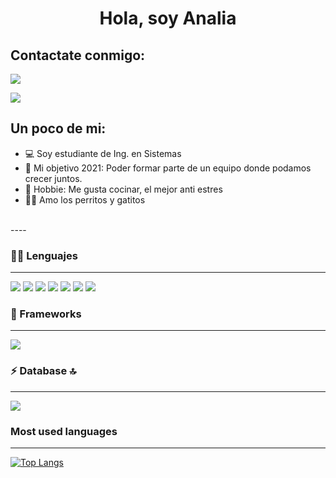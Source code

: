 <!DOCTYPE html>
<html>

<head>
    
   
 </head>
<body>
 <h1 align="center"> Hola, soy Analia </h1>



    
<p align="center">

## Contactate conmigo: 
 
 <a href="mailto:analiacisneros@gmail.com" ><img aling="center" src="https://img.shields.io/badge/Gmail-D14836?style=for-the-badge&logo=gmail&logoColor=white"></a>
    
<a href="https://www.linkedin.com/in/analiacisneros/"><img align="center" src="https://img.shields.io/badge/LinkedIn-0077B5?style=for-the-badge&logo=linkedin&logoColor=white"></a> 
    

</p>


## Un poco de mi:

- 💻 Soy estudiante de Ing. en Sistemas 
- 🌸 Mi objetivo 2021: Poder formar parte de un equipo donde podamos crecer juntos.
- 🍰 Hobbie: Me gusta cocinar, el mejor anti estres
- 🐶😸 Amo los perritos y gatitos 
<br>
----
<br>
      
 <h3>👩‍💻 Lenguajes </h3>
<hr />
        
 <img src="https://img.shields.io/badge/Java-ED8B00?style=for-the-badge&logo=java&logoColor=white" /> <img src="https://img.shields.io/badge/Python-FFD43B?style=for-the-badge&logo=python&logoColor=darkgreen" /> <img src="https://img.shields.io/badge/JavaScript-323330?style=for-the-badge&logo=javascript&logoColor=F7DF1E" /> <img src="https://img.shields.io/badge/CSS3-1572B6?style=for-the-badge&logo=css3&logoColor=white" /> <img src="https://img.shields.io/badge/PHP-7B66D7?style=for-the-badge&logo=php&logoColor=white"/> <img src="https://img.shields.io/badge/C++-4263A7?style=for-the-badge&logo=c++&logoColor=white"/>  <img src="https://img.shields.io/badge/HTML5-E34F26?style=for-the-badge&logo=html5&logoColor=white" />
    
 <h3>🚀 Frameworks </h3>
<hr />
    
   
<img src="https://img.shields.io/badge/Bootstrap-563D7C?style=for-the-badge&logo=bootstrap&logoColor=white"/>   
    
    
    
<h3> ⚡ Database 🔝 </h3>
<hr />
    
    
 <img src="https://img.shields.io/badge/MySQL-00000F?style=for-the-badge&logo=mysql&logoColor=white" />   
    
   
    
 
   <h3 align="rigth">Most used languages</h3> 
  <hr/>
 
    
 [![Top Langs](https://github-readme-stats-ten-blush.vercel.app/api/top-langs/?username=analiacisneros&langs_count=9&theme=dracula)](https://github-readme-stats-ten-blush.vercel.app)
  

      
 
  </html>
